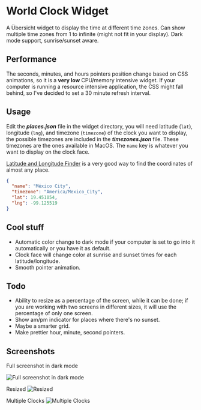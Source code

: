 # World Clock Widget

A Übersicht widget to display the time at different time zones. Can show multiple time zones from 1 to infinite (might not fit in your display). Dark mode support, sunrise/sunset aware.

## Performance

The seconds, minutes, and hours pointers position change based on CSS animations, so it is a __very low__ CPU/memory intensive widget. If your computer is running a resource intensive application, the CSS might fall behind, so I've decided to set a 30 minute refresh interval.

## Usage
Edit the **_places.json_** file in the widget directory, you will need latitude (`lat`), longitude (`lng`), and timezone (`timezone`) of the clock you want to display, the possible timezones are included in the **_timezones.json_** file. These timezones are the ones available in MacOS. The `name` key is whatever you want to display on the clock face.

[Latitude and Longitude Finder](https://www.latlong.net) is a very good way to find the coordinates of almost any place.

```json
{
  "name": "México City",
  "timezone": "America/Mexico_City",
  "lat": 19.451054,
  "lng": -99.125519
}
```

## Cool stuff
- Automatic color change to dark mode if your computer is set to go into it automatically or you have it as default.
- Clock face will change color at sunrise and sunset times for each latitude/longitude.
- Smooth pointer animation.

## Todo
- Ability to resize as a percentage of the screen, while it can be done; if you are working with two screens in different sizes, it will use the percentage of only one screen.
- Show am/pm indicator for places where there's no sunset.
- Maybe a smarter grid.
- Make prettier hour, minute, second pointers.

## Screenshots

Full screenshot in dark mode

![Full screenshot in dark mode](https://raw.githubusercontent.com/rafcontreras/ubersitch-world-clock.widget/master/screenshot_full.png)

Resized
![Resized](https://raw.githubusercontent.com/rafcontreras/ubersitch-world-clock.widget/master/big_size.png)

Multiple Clocks
![Multiple Clocks](https://raw.githubusercontent.com/rafcontreras/ubersitch-world-clock.widget/master/multiple_clocks.png)